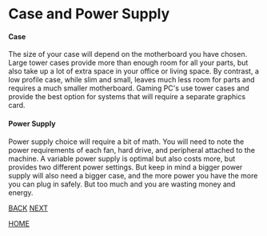 # Case and Power Supply

#### Case
The size of your case will depend on the motherboard you have chosen.  Large tower cases provide more than enough room for all your parts, but also take up a lot of extra space in your office or living space.  By contrast, a low profile case, while slim and small, leaves much less room for parts and requires a much smaller motherboard.  Gaming PC's use tower cases and provide the best option for systems that will require a separate graphics card.  

#### Power Supply
Power supply choice will require a bit of math.  You will need to note the power requirements of each fan, hard drive, and peripheral attached to the machine.  A variable power supply is optimal but also costs more, but provides two different power settings.  But keep in mind a bigger power supply will also need a bigger case, and the more power you have the more you can plug in safely.  But too much and you are wasting money and energy.  

[BACK](https://github.com/kportell/BuildAPC/blob/main/Storage.md)  [NEXT](https://github.com/kportell/BuildAPC/blob/main/Peripherals.md)

[HOME](https://github.com/kportell/BuildAPC/blob/main/README.md)
